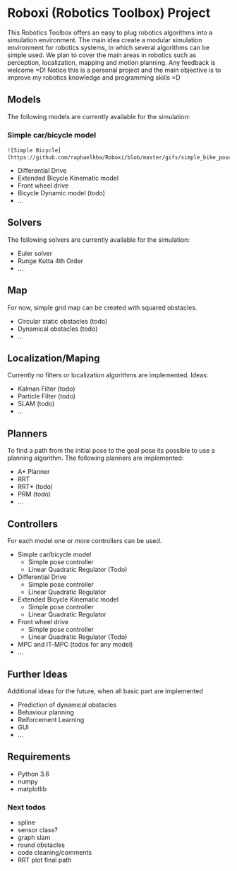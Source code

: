 # Roboxi (Robotics Toolbox) Project
This Robotics Toolbox offers an easy to plug robotics algorithms into a simulation environment. The main idea create a modular simulation environment for robotics systems, in which several algorithms can be simple used.
We plan to cover the main areas in robotics such as perception, localization, mapping and motion planning. Any feedback is welcome =D! Notice this is a personal project and the main objective is to improve my robotics knowledge and programming skills =D

## Models
The following models are currently available for the simulation:
### Simple car/bicycle model
    ![Simple Bicycle](https://github.com/raphaelkba/Roboxi/blob/master/gifs/simple_bike_pose.gif)

* Differential Drive
* Extended Bicycle Kinematic model
* Front wheel drive
* Bicycle Dynamic model (todo)
* ...

## Solvers
The following solvers are currently available for the simulation:
* Euler solver
* Runge Kutta 4th Order
* ...

## Map
For now, simple grid map can be created with squared obstacles.
* Circular static obstacles (todo)
* Dynamical obstacles (todo)
* ...

## Localization/Maping
Currently no filters or localization algorithms are implemented. Ideas:
* Kalman Filter (todo)
* Particle Filter (todo)
* SLAM (todo)
* ...

## Planners
To find a path from the initial pose to the goal pose its possible to use a planning algorithm. The following planners are implemented:
* A* Planner
* RRT
* RRT* (todo)
* PRM (todo)
* ...

## Controllers
For each model one or more controllers can be used.
* Simple car/bicycle model
	* Simple pose controller
	* Linear Quadratic Regulator (Todo)
* Differential Drive 
	* Simple pose controller 
	* Linear Quadratic Regulator
* Extended Bicycle Kinematic model 
	* Simple pose controller 
	* Linear Quadratic Regulator
* Front wheel drive 
	* Simple pose controller 
	* Linear Quadratic Regulator (Todo)
* MPC and IT-MPC (todos for any model)
* ...

## Further Ideas
Additional ideas for the future, when all basic part are implemented
* Prediction of dynamical obstacles
* Behaviour planning
* Reiforcement Learning
* GUI
* ...

## Requirements

* Python 3.6
* numpy
* matplotlib

### Next todos
* spline
* sensor class?
* graph slam
* round obstacles
* code cleaning/comments
* RRT plot final path